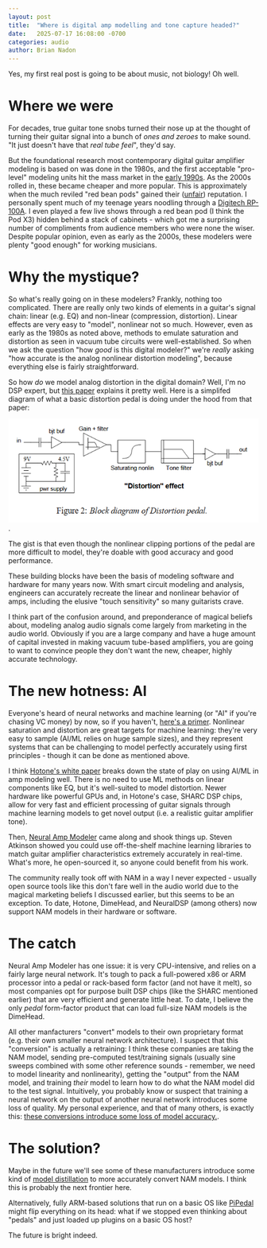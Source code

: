 ```yaml
---
layout: post
title:  "Where is digital amp modelling and tone capture headed?"
date:   2025-07-17 16:08:00 -0700
categories: audio
author: Brian Nadon
---
```


Yes, my first real post is going to be about music, not biology! Oh well.

# Where we were

For decades, true guitar tone snobs turned their nose up at the thought of turning their guitar signal into a bunch of *ones and zeroes* to make sound. "It just doesn't have that *real tube feel*", they'd say.

But the foundational research most contemporary digital guitar amplifier modeling is based on was done in the 1980s, and the first acceptable "pro-level" modeling units hit the mass market in the [early 1990s](https://www.vintagedigital.com.au/roland-gp-100/). As the 2000s rolled in, these became cheaper and more popular. This is approximately when the much reviled "red bean pods" gained their ([unfair](https://www.youtube.com/watch?v=FXdwsktHa6k)) reputation. I personally spent much of my teenage years noodling through a [Digitech RP-100A](https://www.manualslib.com/manual/380807/Digitech-Rp100a.html). I even played a few live shows through a red bean pod (I think the Pod X3) hidden behind a stack of cabinets - which got me a surprising number of compliments from audience members who were none the wiser. Despite popular opinion, even as early as the 2000s, these modelers were plenty "good enough" for working musicians.

# Why the mystique?

So what's really going on in these modelers? Frankly, nothing too complicated. There are really only two kinds of elements in a guitar's signal chain: linear (e.g. EQ) and non-linear (compression, distortion). Linear effects are very easy to "model", nonlinear not so much. However, even as early as the 1980s as noted above, methods to emulate saturation and distortion as seen in vacuum tube circuits were well-established. So when we ask the question "how *good* is this digital modeler?" we're *really* asking "how accurate is the analog nonlinear distortion modeling", because everything else is fairly straightforward.

So how *do* we model analog distortion in the digital domain? Well, I'm no DSP expert, but [this paper](https://ccrma.stanford.edu/~dtyeh/papers/yeh07_dafx_distortion.pdf) explains it pretty well. Here is a simplifed diagram of what a basic distortion pedal is doing under the hood from that paper:

![Block diagram of distortion pedal](/assets/images/posts/image1.png). 

The gist is that even though the nonlinear clipping portions of the pedal are more difficult to model, they're doable with good accuracy and good performance. 

These building blocks have been the basis of modeling software and hardware for many years now. With smart circuit modeling and analysis, engineers can accurately recreate the linear and nonlinear behavior of amps, including the elusive "touch sensitivity" so many guitarists crave.

I think part of the confusion around, and preponderance of magical beliefs about, modeling analog audio signals come largely from marketing in the audio world. Obviously if you are a large company and have a huge amount of capital invested in making vacuum tube-based amplifiers, you are going to want to convince people they don't want the new, cheaper, highly accurate technology. 

# The new hotness: AI

Everyone's heard of neural networks and machine learning (or "AI" if you're chasing VC money) by now, so if you haven't, [here's a primer](https://www.slideserve.com/aulii/neural-networks-primer-powerpoint-ppt-presentation).  Nonlinear saturation and distortion are great targets for machine learning: they're very easy to sample (AI/ML relies on huge sample sizes), and they represent systems that can be challenging to model perfectly accurately using first principles - though it can be done as mentioned above.

I think [Hotone's white paper](https://hotoneaudio.oss-cn-shenzhen.aliyuncs.com/prod/support/CDCM%20HD_White%20Paper_V01_200323.1584955064392.pdf) breaks down the state of play on using AI/ML in amp modeling well. There is no need to use ML methods on linear components like EQ, but it's well-suited to model distortion. Newer hardware like powerful GPUs and, in Hotone's case, SHARC DSP chips, allow for very fast and efficient processing of guitar signals through machine learning models to get novel output (i.e. a realistic guitar amplifier tone).

Then, [Neural Amp Modeler](https://www.neuralampmodeler.com/) came along and shook things up. Steven Atkinson showed you could use off-the-shelf machine learning libraries to match guitar amplifier characteristics extremely accurately in real-time. What's more, he open-sourced it, so anyone could benefit from his work.

The community really took off with NAM in a way I never expected - usually open source tools like this don't fare well in the audio world due to the magical marketing beliefs I discussed earlier, but this seems to be an exception. To date, Hotone, DimeHead, and NeuralDSP (among others) now support NAM models in their hardware or software.

# The catch

Neural Amp Modeler has one issue: it is very CPU-intensive, and relies on a fairly large neural network. It's tough to pack a full-powered x86 or ARM processor into a pedal or rack-based form factor (and not have it melt), so most companies opt for purpose built DSP chips (like the SHARC mentioned earlier) that are very efficient and generate little heat. To date, I believe the only *pedal* form-factor product that can load full-size NAM models is the DimeHead. 

All other manfacturers "convert" models to their own proprietary format (e.g. their own smaller neural network architecture). I suspect that this "conversion" is actually a retraining: I think these companies are taking the NAM model, sending pre-computed test/training signals (usually sine sweeps combined with some other reference sounds - remember, we need to model linearity and nonlinearity), getting the "output" from the NAM model, and training *their* model to learn how to do what the NAM model did to the test signal. Intuitively, you probably know or suspect that training a neural network on the output of another neural network introduces some loss of quality. My personal experience, and that of many others, is exactly this: [these conversions introduce some loss of model accuracy.](https://www.youtube.com/watch?v=PRN7KeDtScI).

# The solution?

Maybe in the future we'll see some of these manufacturers introduce some kind of [model distillation](https://medium.com/data-science-in-your-pocket/what-are-deepseek-r1-distilled-models-329629968d5d) to more accurately convert NAM models. I think this is probably the next frontier here.

Alternatively, fully ARM-based solutions that run on a basic OS like [PiPedal](github.com/rerdavies/pipedal) might flip everything on its head: what if we stopped even thinking about "pedals" and just loaded up plugins on a basic OS host?

The future is bright indeed.
